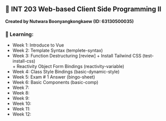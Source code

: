 ## 🍱 INT 203 Web-based Client Side Programming II 

**Created by Nutwara Boonyangkongkaew (ID: 63130500035)**

### 🍣 Learning: <br>
- Week 1: Introduce to Vue
- Week 2: Template Syntax (templete-syntax)
- Week 3: Function Destructuring [review] 
          + Install Tailwind CSS (test-install-css) <br>
          + Reactivity Object Form Bindings (reactivity-variable)
- Week 4: Class Style Bindings (basic-dynamic-style)
- Week 5: Exam # 1 Answer (bingo-sheet)
- Week 6: Basic Components (basic-comp)
- Week 7:
- Week 8:
- Week 9:
- Week 10:
- Week 11:
- Week 12:
